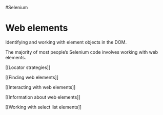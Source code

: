 #Selenium 
# Web elements

Identifying and working with element objects in the DOM.

The majority of most people’s Selenium code involves working with web elements.

[[Locator strategies]]

[[Finding web elements]]

[[Interacting with web elements]]

[[Information about web elements]]

[[Working with select list elements]]



